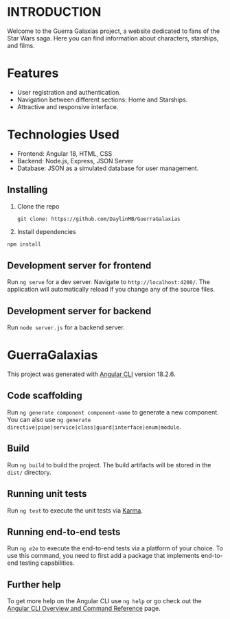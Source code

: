 # INTRODUCTION
Welcome to the Guerra Galaxias project, a website dedicated to fans of the Star Wars saga. Here you can find information about characters, starships, and films.

# Features
- User registration and authentication.
- Navigation between different sections: Home and Starships.
- Attractive and responsive interface.

# Technologies Used
- Frontend: Angular 18, HTML, CSS
- Backend: Node.js, Express, JSON Server
- Database: JSON as a simulated database for user management.

## Installing

1.  Clone the repo

    ```git clone: https://github.com/DaylinMB/GuerraGalaxias```

2.  Install dependencies

```sh
npm install
```

## Development server for frontend

Run `ng serve` for a dev server. Navigate to `http://localhost:4200/`. The application will automatically reload if you change any of the source files.

## Development server for backend

Run `node server.js` for a backend server.

# GuerraGalaxias

This project was generated with [Angular CLI](https://github.com/angular/angular-cli) version 18.2.6.


## Code scaffolding

Run `ng generate component component-name` to generate a new component. You can also use `ng generate directive|pipe|service|class|guard|interface|enum|module`.

## Build

Run `ng build` to build the project. The build artifacts will be stored in the `dist/` directory.

## Running unit tests

Run `ng test` to execute the unit tests via [Karma](https://karma-runner.github.io).

## Running end-to-end tests

Run `ng e2e` to execute the end-to-end tests via a platform of your choice. To use this command, you need to first add a package that implements end-to-end testing capabilities.

## Further help

To get more help on the Angular CLI use `ng help` or go check out the [Angular CLI Overview and Command Reference](https://angular.dev/tools/cli) page.
